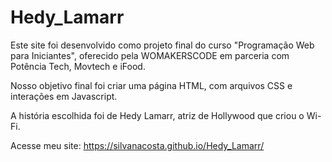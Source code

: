 # Hedy_Lamarr

Este site foi desenvolvido como projeto final do curso "Programação Web para Iniciantes", oferecido pela WOMAKERSCODE em parceria com Potência Tech, Movtech e iFood. 

Nosso objetivo final foi criar uma página HTML, com arquivos CSS e interações em Javascript. 

A história escolhida foi de Hedy Lamarr, atriz de Hollywood que criou o Wi-Fi.

Acesse meu site: https://silvanacosta.github.io/Hedy_Lamarr/
